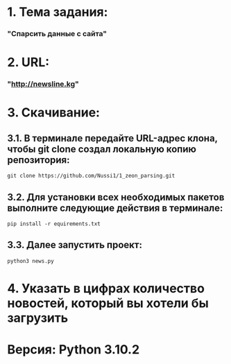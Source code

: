 # 1. Тема задания:
### "Спарсить данные с сайта"

# 2. URL:
### "http://newsline.kg"

# 3. Скачивание:
## 3.1. В терминале передайте URL-адрес клона, чтобы git clone создал локальную копию репозитория:
    git clone https://github.com/Nussi1/1_zeon_parsing.git

## 3.2. Для установки всех необходимых пакетов выполните следующие действия в терминале:
    pip install -r equirements.txt

## 3.3. Далее запустить проект:
    python3 news.py

# 4. Указать в цифрах количество новостей, который вы хотели бы загрузить


# Версия: Python 3.10.2










